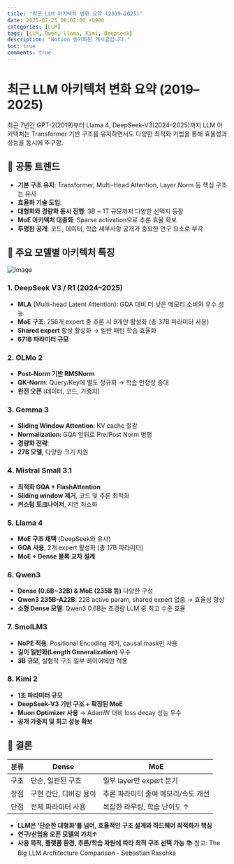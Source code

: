 ```yaml
---
title: "최근 LLM 아키텍처 변화 요약 (2019–2025)"
date: 2025-07-25 08:02:00 +0900
categories: [LLM]
tags: [LLM, Qwen, Llama, Kimi, Deepseek]
description: "Notion 동기화된 게시글입니다."
toc: true
comments: true
---
```


# 최근 LLM 아키텍처 변화 요약 (2019–2025)

최근 7년간 GPT-2(2019)부터 Llama 4, DeepSeek-V3(2024–2025)까지 LLM 아키텍처는 Transformer 기반 구조를 유지하면서도 다양한 최적화 기법을 통해 효율성과 성능을 동시에 추구함.

## 🔑 공통 트렌드

- **기본 구조 유지**: Transformer, Multi-Head Attention, Layer Norm 등 핵심 구조는 유사
- **효율화 기술 도입**:
- **대형화와 경량화 동시 진행**: 3B ~ 1T 규모까지 다양한 선택지 등장
- **MoE 아키텍처 대중화**: Sparse activation으로 추론 효율 확보
- **투명한 공개**: 코드, 데이터, 학습 세부사항 공개가 중요한 연구 요소로 부각
## 📌 주요 모델별 아키텍처 특징

![Image](https://prod-files-secure.s3.us-west-2.amazonaws.com/e6db513d-ec54-40ff-aa74-2487b0bcfe15/ac24fdd3-febf-45c7-8e99-afb6446591d8/image.png?X-Amz-Algorithm=AWS4-HMAC-SHA256&X-Amz-Content-Sha256=UNSIGNED-PAYLOAD&X-Amz-Credential=ASIAZI2LB466XF2L6XBV%2F20250726%2Fus-west-2%2Fs3%2Faws4_request&X-Amz-Date=20250726T035134Z&X-Amz-Expires=3600&X-Amz-Security-Token=IQoJb3JpZ2luX2VjECsaCXVzLXdlc3QtMiJGMEQCICqUvH7GWiG8bGM0%2F5oFRVbB%2Bj55iKsiyJ7qWBLnfc2QAiAk%2Bo6nQCSxxuJAsN3Q%2FXuUUlalWMn%2FukjGYBukrgXm4Cr%2FAwhTEAAaDDYzNzQyMzE4MzgwNSIM1DahFx7pVMakw8v5KtwDfchmQMmXjwHUb%2BA5u17aPO28u0P5lNW4vMjJn0VXPWR715VDBp5skr%2FY%2BOFvIW4Didc8kN65gn0DgvPO76HjZL%2FEZyM9UOnTZvjs3PceJdoO3JKTn8iy7kkz4aRVF2rVXgF2EE4X%2B4t1gYJBgSVmMP3Mypnnk0DYlFEgUUPq%2BaU1egRNpcsQJBOfxYicHOWop6dNBmYE9IkfH7sDHqRZK%2B%2FrmQ1Mu5JzsAns2M9Z7TFoUL3CFQjz9GiGEue7BMxP3HjSK5BfNZIlxCDWnbp7c1ceIwOYZYR9CR7TJpChrIXlzv%2BoTDgBaS0FODG%2BcfTo%2FDQKW6q%2F8mP0ou2wiyDFPzOhT%2B6LTWNDBSVFVczBnf3%2BWSER55%2FNc5t2CvW4lYz2h2bK7TnGBxI1imYcww7ky4Te2fSQk0UIsBKrFIXfwypmTDjRxnjISghdGS0JnZ2cVvylIEKkPSgkC%2BdXELNAEcYmSqpS1b%2BZCVPZ0BPqDCZu%2BJMBtHyuZ4sEgVWztXpbJsZzJ5ljUH4gLSOjvO7xApIUYOO7ayKCl3Nl%2Bj4I%2BI%2BdInWx2AIzTM10lMF%2F87RrhWubSODk%2FHO6auej35cI4h65gCyTVioyq86q5H3hFpMY6%2BG3zRlFCY063DMw5%2FaQxAY6pgEc2C%2F4sl7y%2BQmkqk5jPNTErXCOIQ8oHnNkYZRz%2BzC58SVVw0nv67RmMHV8LFRmDqEi8tp4qeq5IkYasZVTCFAg%2FSeebfwKxTo4LCEmg2Ro5v695QprvS951ZAT4LSpp6MJF2aF30aqFMapHhUf5CTyLZRdtffRjewC7VXI1inekd%2Bpyxq1ULFw%2BSz8b19%2Bdegekp1%2FxR1BLGc7jPPiMfZi2UpfqpBU&X-Amz-Signature=180703f2c5cf9203074bb4a44824eb2bbc10e231036ec610c71941cc3a28c81a&X-Amz-SignedHeaders=host&x-amz-checksum-mode=ENABLED&x-id=GetObject)

### 1. DeepSeek V3 / R1 (2024–2025)

- **MLA** (Multi-head Latent Attention): GQA 대비 더 낮은 메모리 소비와 우수 성능
- **MoE 구조**: 256개 expert 중 추론 시 9개만 활성화 (총 37B 파라미터 사용)
- **Shared expert** 항상 활성화 → 일반 패턴 학습 효율화
- **671B 파라미터 규모**
### 2. OLMo 2

- **Post-Norm 기반 RMSNorm**
- **QK-Norm**: Query/Key에 별도 정규화 → 학습 안정성 증대
- **완전 오픈** (데이터, 코드, 가중치)
### 3. Gemma 3

- **Sliding Window Attention**: KV cache 절감
- **Normalization**: GQA 앞뒤로 Pre/Post Norm 병행
- **경량화 전략**:
- **27B 모델**, 다양한 크기 지원
### 4. Mistral Small 3.1

- **최적화 GQA + FlashAttention**
- **Sliding window 제거**, 코드 및 추론 최적화
- **커스텀 토크나이저**, 지연 최소화
### 5. Llama 4

- **MoE 구조 채택** (DeepSeek와 유사)
- **GQA 사용**, 2개 expert 활성화 (총 17B 파라미터)
- **MoE + Dense 블록 교차 설계**
### 6. Qwen3

- **Dense (0.6B~32B) & MoE (235B 등)** 다양한 구성
- **Qwen3 235B-A22B**: 22B active param, shared expert 없음 → 효율성 향상
- **소형 Dense 모델**: Qwen3 0.6B는 초경량 LLM 중 최고 수준 효율
### 7. SmolLM3

- **NoPE 적용**: Positional Encoding 제거, causal mask만 사용
- **길이 일반화(Length Generalization)** 우수
- **3B 규모**, 실험적 구조 일부 레이어에만 적용
### 8. Kimi 2

- **1조 파라미터 규모**
- **DeepSeek-V3 기반 구조 + 확장된 MoE**
- **Muon Optimizer 사용** → AdamW 대비 loss decay 성능 우수
- **공개 가중치 및 최고 성능 확보**
## 🧩 결론

| 분류 | Dense | MoE |
| --- | --- | --- |
| 구조 | 단순, 일관된 구조 | 일부 layer만 expert 분기 |
| 장점 | 구현 간단, 디버깅 용이 | 추론 파라미터 줄여 메모리/속도 개선 |
| 단점 | 전체 파라미터 사용 | 복잡한 라우팅, 학습 난이도 ↑ |

- **LLM은 ‘단순한 대형화’를 넘어, 효율적인 구조 설계와 하드웨어 최적화가 핵심**
- **연구/산업용 오픈 모델의 가치↑**
- **사용 목적, 플랫폼 환경, 추론/학습 자원에 따라 최적 구조 선택 가능**
📚 참고: The Big LLM Architecture Comparison - Sebastian Raschka


